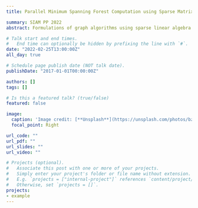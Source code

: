 ```yaml
---
title: Parallel Minimum Spanning Forest Computation using Sparse Matrix Kernels

summary: SIAM PP 2022
abstract: Formulations of graph algorithms using sparse linear algebra have yielded highly scalable distributed algorithms for problems such as connectivity and shortest path computation. We develop the first formulation of the Awerbuch-Shiloach parallel minimum spanning forest (MSF) algorithm using linear algebra primitives. We introduce a multilinear kernel that operates on an adjacency matrix and two vectors. This kernel updates graph vertices by simultaneously using information from both adjacent edges and vertices. In addition, we explore optimizations to accelerate the shortcutting step in the Awerbuch-Shiloach algorithm. We implement this MSF algorithm with Cyclops, a distributed-memory library for generalized sparse tensor algebra. We analyze the parallel scalability of our implementation on the Stampede2 supercomputer.

# Talk start and end times.
#   End time can optionally be hidden by prefixing the line with `#`.
date: "2022-02-25T13:00:00Z"
all_day: true

# Schedule page publish date (NOT talk date).
publishDate: "2017-01-01T00:00:00Z"

authors: []
tags: []

# Is this a featured talk? (true/false)
featured: false

image:
  caption: 'Image credit: [**Unsplash**](https://unsplash.com/photos/bzdhc5b3Bxs)'
  focal_point: Right

url_code: ""
url_pdf: ""
url_slides: ""
url_video: ""

# Projects (optional).
#   Associate this post with one or more of your projects.
#   Simply enter your project's folder or file name without extension.
#   E.g. `projects = ["internal-project"]` references `content/project/deep-learning/index.md`.
#   Otherwise, set `projects = []`.
projects:
- example
---
```

